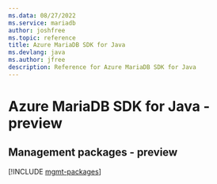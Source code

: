 ```yaml
---
ms.data: 08/27/2022
ms.service: mariadb
author: joshfree
ms.topic: reference
title: Azure MariaDB SDK for Java
ms.devlang: java
ms.author: jfree
description: Reference for Azure MariaDB SDK for Java
---
```

# Azure MariaDB SDK for Java - preview

## Management packages - preview
[!INCLUDE [mgmt-packages](mariadb-mgmt-index.md)]